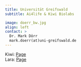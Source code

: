 ```yaml
---
title: Universität Greifswald
subtitle: Ai4life & Kiwi Biolabs

image: doerr_bw.jpg
align: left
contact: >
  Dr. Mark Dörr
  mark.doerr(at)uni-greifswald.de
---
```


Kiwi: [Page](https://kiwi-biolab.de/)
</br>
Lara: [Page](https://lara.uni-greifswald.de/)
